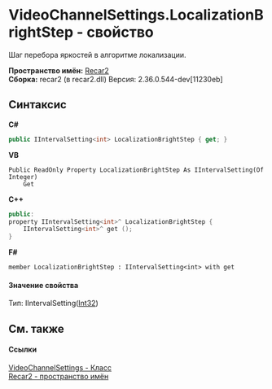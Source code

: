 # VideoChannelSettings.LocalizationBrightStep - свойство
 

Шаг перебора яркостей в алгоритме локализации.

**Пространство имён:**&nbsp;<a href="0dd0c505-07fc-c3e8-128c-d1a0701f2a29">Recar2</a><br />**Сборка:**&nbsp;recar2 (в recar2.dll) Версия: 2.36.0.544-dev[11230eb]

## Синтаксис

**C#**<br />
``` C#
public IIntervalSetting<int> LocalizationBrightStep { get; }
```

**VB**<br />
``` VB
Public ReadOnly Property LocalizationBrightStep As IIntervalSetting(Of Integer)
	Get
```

**C++**<br />
``` C++
public:
property IIntervalSetting<int>^ LocalizationBrightStep {
	IIntervalSetting<int>^ get ();
}
```

**F#**<br />
``` F#
member LocalizationBrightStep : IIntervalSetting<int> with get

```


#### Значение свойства
Тип:&nbsp;IIntervalSetting(<a href="http://msdn2.microsoft.com/ru-ru/library/td2s409d" target="_blank">Int32</a>)

## См. также


#### Ссылки
<a href="e9c16317-8a46-c70d-6253-3004e99076b2">VideoChannelSettings - Класс</a><br /><a href="0dd0c505-07fc-c3e8-128c-d1a0701f2a29">Recar2 - пространство имён</a><br />
